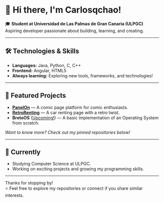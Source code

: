 # 👋 Hi there, I'm Carlosqchao!

🎓 **Student at Universidad de Las Palmas de Gran Canaria (ULPGC)**  
Aspiring developer passionate about building, learning, and creating.

---

## 🛠️ Technologies & Skills

- **Languages:** Java, Python, C, C++
- **Frontend:** Angular, HTML5
- **Always learning:** Exploring new tools, frameworks, and technologies!

---

## 🚀 Featured Projects

- [**PanelOn**](https://github.com/Carlosqchao/PanelOn) — A comic page platform for comic enthusiasts.
- [**RetroRenting**](https://github.com/Carlosqchao/RetroRenting) — A car renting page with a retro twist.
- **BretoOS** ([Upcoming!](https://github.com/Carlosqchao/BretoOS)) — A basic implementation of an Operating System from scratch.

*Want to know more? Check out my pinned repositories below!*

---

## 🌱 Currently

- Studying Computer Science at ULPGC.
- Working on exciting projects and growing my programming skills.

---

<!--
You can reach out once you add social links or a portfolio here!
-->

Thanks for stopping by!  
⭐️ Feel free to explore my repositories or connect if you share similar interests.

